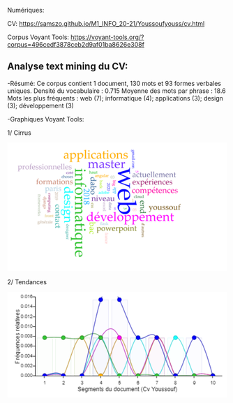 Numériques:

CV: https://samszo.github.io/M1_INFO_20-21/Youssoufyouss/cv.html

Corpus Voyant Tools: https://voyant-tools.org/?corpus=496cedf3878ceb2d9af01ba8626e308f

## Analyse text mining du CV:

-Résumé:
Ce corpus contient 1 document, 130 mots et 93 formes verbales uniques.
Densité du vocabulaire : 0.715
Moyenne des mots par phrase : 18.6
Mots les plus fréquents : web (7); informatique (4); applications (3); design (3); développement (3)

-Graphiques Voyant Tools:

1/ Cirrus

![cirrusVt](https://github.com/samszo/M1_INFO_20-21/blob/main/Youssoufyouss/images/cirrusVt.png)  

2/ Tendances

![](https://github.com/samszo/M1_INFO_20-21/blob/main/Youssoufyouss/images/tendancesVt.png) 


